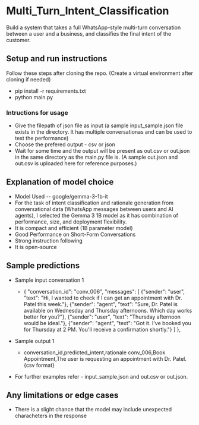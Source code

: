 # Multi_Turn_Intent_Classification
Build a system that takes a full WhatsApp-style multi-turn conversation between a user and a business, and classifies the final intent of the customer.


## Setup and run instructions
Follow these steps after cloning the repo.
(Create a virtual environment after cloning if needed)
+ pip install -r requirements.txt
+ python main.py

### Intructions for usage
+ Give the filepath of json file as input (a sample input_sample.json file exists in the directory. It has multiple conversationas and can be used to test the performance)
+ Choose the prefered output - csv or json
+ Wait for some time and the output will be present as out.csv or out.json in the same directory as the main.py file is. (A sample out.json and out.csv is uploaded here for reference purposes.)


## Explanation of model choice
+ Model Used -- google/gemma-3-1b-it
+ For the task of intent classification and rationale generation from conversational data (WhatsApp messages between users and AI agents), I selected the Gemma 3 1B model as it has combination of performance, size, and deployment flexibility.
+ It is compact and efficient (1B parameter model)
+ Good Performance on Short-Form Conversations
+ Strong instruction following
+ It is open-source

## Sample predictions

+ Sample input conversation 1
    + {
        "conversation_id": "conv_006",
        "messages": [
          {"sender": "user", "text": "Hi, I wanted to check if I can get an appointment with Dr. Patel this week."},
          {"sender": "agent", "text": "Sure, Dr. Patel is available on Wednesday and Thursday afternoons. Which day works better for you?"},
          {"sender": "user", "text": "Thursday afternoon would be ideal."},
          {"sender": "agent", "text": "Got it. I've booked you for Thursday at 2 PM. You'll receive a confirmation shortly."}
        ]
      },
+ Sample output 1
    + conversation_id,predicted_intent,rationale 
      conv_006,Book Appointment,The user is requesting an appointment with Dr. Patel.  {csv format}

+ For further examples refer - input_sample.json and out.csv or out.json.


## Any limitations or edge cases
+ There is a slight chance that the model may include unexpected characheters in the response
